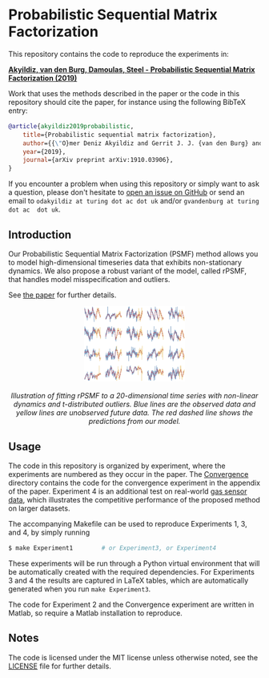 # Probabilistic Sequential Matrix Factorization

This repository contains the code to reproduce the experiments in:

[**Akyildiz, van den Burg, Damoulas, Steel - Probabilistic Sequential Matrix 
Factorization (2019)**](https://arxiv.org/abs/1910.03906)

Work that uses the methods described in the paper or the code in this 
repository should cite the paper, for instance using the following BibTeX 
entry:

```bib
@article{akyildiz2019probabilistic,
    title={Probabilistic sequential matrix factorization},
    author={{\"O}mer Deniz Akyildiz and Gerrit J. J. {van den Burg} and Theodoros Damoulas and Mark F. J. Steel},
    year={2019},
    journal={arXiv preprint arXiv:1910.03906},
}
```

If you encounter a problem when using this repository or simply want to ask a 
question, please don't hesitate to [open an issue on 
GitHub](https://github.com/alan-turing-institute/rPSMF) or send an email to 
``odakyildiz at turing dot ac dot uk`` and/or ``gvandenburg at turing dot ac 
dot uk``.

## Introduction

Our Probabilistic Sequential Matrix Factorization (PSMF) method allows you to 
model high-dimensional timeseries data that exhibits non-stationary dynamics. 
We also propose a robust variant of the model, called rPSMF, that handles 
model misspecification and outliers.

See [the paper](https://arxiv.org/abs/1910.03906) for further details.

<p align="center">
  <img width="40%" src="./.github/rpsmf.png" alt="Illustration of fitting 
  rPSMF to a multidimensional time series that contains outliers">
  <br>
  <br>
  <span><i>Illustration of fitting rPSMF to a 20-dimensional time series with 
  non-linear dynamics and t-distributed outliers. Blue lines are the observed 
  data and yellow lines are unobserved future data. The red dashed line shows 
  the predictions from our model.
  </i></span>
</p>

## Usage

The code in this repository is organized by experiment, where the experiments 
are numbered as they occur in the paper. The [Convergence](./Convergence) 
directory contains the code for the convergence experiment in the appendix of 
the paper. Experiment 4 is an additional test on real-world [gas sensor 
data](https://archive.ics.uci.edu/ml/datasets/Gas+sensor+array+temperature+modulation),
which illustrates the competitive performance of the proposed method on larger 
datasets.

The accompanying Makefile can be used to reproduce Experiments 1, 3, and 4, by 
simply running

```bash
$ make Experiment1        # or Experiment3, or Experiment4
```

These experiments will be run through a Python virtual environment that will 
be automatically created with the required dependencies. For Experiments 3 and 
4 the results are captured in LaTeX tables, which are automatically generated 
when you run ``make Experiment3``.

The code for Experiment 2 and the Convergence experiment are written in 
Matlab, so require a Matlab installation to reproduce.

## Notes

The code is licensed under the MIT license unless otherwise noted, see the 
[LICENSE](./LICENSE) file for further details.
